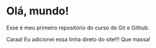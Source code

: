 # Olá, mundo!
 
 Esse é meu primeiro repositório do curso de Git e Github.
 
 Caraa! Eu adicionei essa linha direto do site!!! Que massa!
